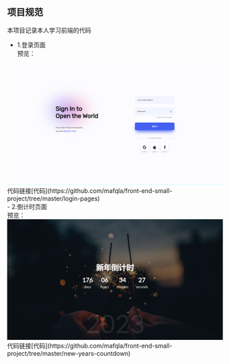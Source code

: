 
## 项目规范

本项目记录本人学习前端的代码

- 1.登录页面 <br>
预览：<br>
<img src="./project-images/login.png">
<br>
代码链接[代码](https://github.com/mafqla/front-end-small-project/tree/master/login-pages)
<br>
- 2.倒计时页面 <br>
  预览：<br>
  <img src="./project-images/days.png">
<br>
代码链接[代码](https://github.com/mafqla/front-end-small-project/tree/master/new-years-countdown)
